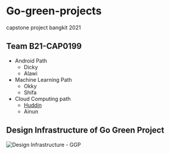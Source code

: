 # Go-green-projects
capstone project bangkit 2021
## Team B21-CAP0199
* Android Path
  * Dicky
  * Alawi
* Machine Learning Path
  * Okky
  * Shifa
* Cloud Computing path
  * [Huddin](https://github.com/Dinel13/ "salahuddin's github profile")
  * Ainun

## Design Infrastructure of Go Green Project

![Design Infrastructure - GGP](https://user-images.githubusercontent.com/70701995/119463361-47990a00-bd74-11eb-8fdd-00fe6aba382f.png)
